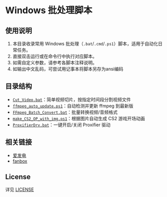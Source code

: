 # Windows 批处理脚本

## 使用说明

1. 本目录收录常用 Windows 批处理（`.bat`/`.cmd`/`.ps1`）脚本，适用于自动化日常任务。
2. 直接双击运行或在命令行中执行对应脚本。
3. 如需自定义参数，请参考各脚本注释说明。
4. 如输出中文乱码，可尝试用记事本将脚本另存为ansi编码

## 目录结构
- [`Cut_Video.bat`](./Cut_Video.bat)：简单视频切片，按指定时间段分割视频文件
- [`ffmpeg_auto_update.ps1`](./ffmpeg_auto_update.ps1)：自动检测并更新 ffmpeg 到最新版
- [`FFmpeg_Batch_Convert.bat`](./FFmpeg_Batch_Convert.bat)：批量转换视频/音频格式
- [`make_CS2_OP_with_img.ps1`](./make_CS2_OP_with_img.ps1)：根据图片自动生成 CS2 游戏开场动画
- [`ProxifierDrv.bat`](./ProxifierDrv.bat)：一键开启/关闭 Proxifier 驱动

## 相关链接

- [爱发电](https://afdian.net/@Schwi)
- [fanbox](https://schwi.fanbox.cc/)

## License

详见 [LICENSE](/LICENSE)
